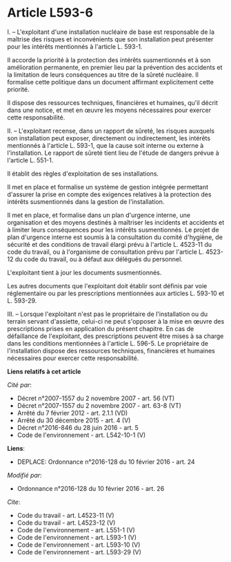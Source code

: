 # Article L593-6

I. – L'exploitant d'une installation nucléaire de base est responsable de la maîtrise des risques et inconvénients que son
installation peut présenter pour les intérêts mentionnés à l'article L. 593-1.

Il accorde la priorité à la protection des intérêts susmentionnés et à son amélioration permanente, en premier lieu par la
prévention des accidents et la limitation de leurs conséquences au titre de la sûreté nucléaire. Il formalise cette politique
dans un document affirmant explicitement cette priorité.

Il dispose des ressources techniques, financières et humaines, qu'il décrit dans une notice, et met en œuvre les moyens
nécessaires pour exercer cette responsabilité.

II. – L'exploitant recense, dans un rapport de sûreté, les risques auxquels son installation peut exposer, directement ou
indirectement, les intérêts mentionnés à l'article L. 593-1, que la cause soit interne ou externe à l'installation. Le
rapport de sûreté tient lieu de l'étude de dangers prévue à l'article L. 551-1.

Il établit des règles d'exploitation de ses installations.

Il met en place et formalise un système de gestion intégrée permettant d'assurer la prise en compte des exigences relatives à
la protection des intérêts susmentionnés dans la gestion de l'installation.

Il met en place, et formalise dans un plan d'urgence interne, une organisation et des moyens destinés à maîtriser les
incidents et accidents et à limiter leurs conséquences pour les intérêts susmentionnés. Le projet de plan d'urgence interne
est soumis à la consultation du comité d'hygiène, de sécurité et des conditions de travail élargi prévu à l'article L.
4523-11 du code du travail, ou à l'organisme de consultation prévu par l'article L. 4523-12 du code du travail, ou à défaut
aux délégués du personnel.

L'exploitant tient à jour les documents susmentionnés.

Les autres documents que l'exploitant doit établir sont définis par voie réglementaire ou par les prescriptions mentionnées
aux articles L. 593-10 et L. 593-29.

III. – Lorsque l'exploitant n'est pas le propriétaire de l'installation ou du terrain servant d'assiette, celui-ci ne peut
s'opposer à la mise en œuvre des prescriptions prises en application du présent chapitre. En cas de défaillance de
l'exploitant, des prescriptions peuvent être mises à sa charge dans les conditions mentionnées à l'article L. 596-5. Le
propriétaire de l'installation dispose des ressources techniques, financières et humaines nécessaires pour exercer cette
responsabilité.

**Liens relatifs à cet article**

_Cité par_:

  - Décret n°2007-1557 du 2 novembre 2007 - art. 56 (VT)
  - Décret n°2007-1557 du 2 novembre 2007 - art. 63-8 (VT)
  - Arrêté du 7 février 2012 - art. 2.1.1 (VD)
  - Arrêté du 30 décembre 2015 - art. 4 (V)
  - Décret n°2016-846 du 28 juin 2016 - art. 5
  - Code de l'environnement - art. L542-10-1 (V)

**Liens**:

  - DEPLACE: Ordonnance n°2016-128 du 10 février 2016 - art. 24

_Modifié par_:

  - Ordonnance n°2016-128 du 10 février 2016 - art. 26

_Cite_:

  - Code du travail - art. L4523-11 (V)
  - Code du travail - art. L4523-12 (V)
  - Code de l'environnement - art. L551-1 (V)
  - Code de l'environnement - art. L593-1 (V)
  - Code de l'environnement - art. L593-10 (V)
  - Code de l'environnement - art. L593-29 (V)
